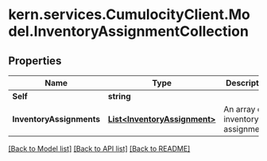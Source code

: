 
# kern.services.CumulocityClient.Model.InventoryAssignmentCollection

## Properties

Name | Type | Description | Notes
------------ | ------------- | ------------- | -------------
**Self** | **string** |  | [optional] 
**InventoryAssignments** | [**List&lt;InventoryAssignment&gt;**](InventoryAssignment.md) | An array of inventory assignments. | [optional] 

[[Back to Model list]](../README.md#documentation-for-models)
[[Back to API list]](../README.md#documentation-for-api-endpoints)
[[Back to README]](../README.md)

